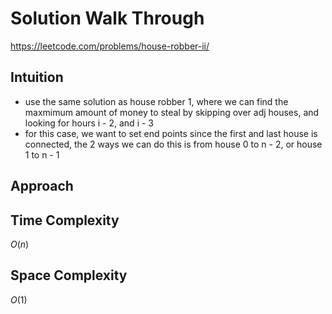 # Solution Walk Through
https://leetcode.com/problems/house-robber-ii/

## Intuition
- use the same solution as house robber 1, where we can find the maxmimum amount of money to steal by skipping over adj houses, and looking for hours i - 2, and i - 3
- for this case, we want to set end points since the first and last house is connected, the 2 ways we can do this is from house 0 to n - 2, or house 1 to n - 1

## Approach

## Time Complexity
$O(n)$

## Space Complexity
$O(1)$



